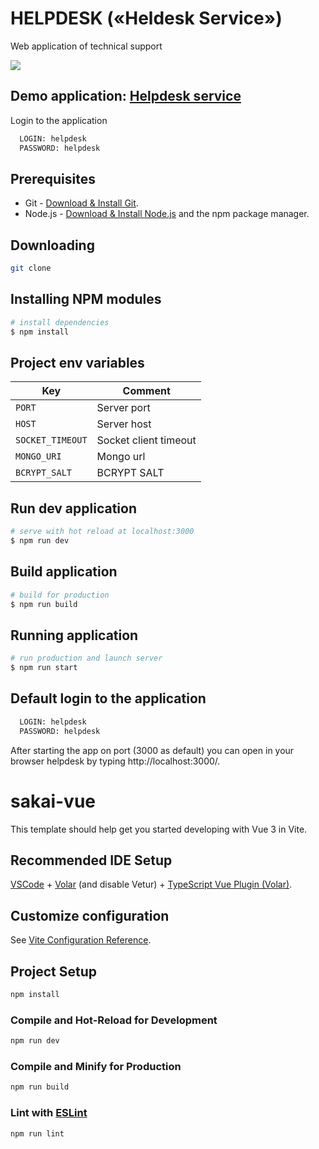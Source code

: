 # HELPDESK («Heldesk Service»)

Web application of technical support

<img src="/static/img/social-preview.png">

## Demo application: [Helpdesk service](https://helpdesk-service.onrender.com)

Login to the application

```bash
  LOGIN: helpdesk
  PASSWORD: helpdesk
```

## Prerequisites

- Git - [Download & Install Git](https://git-scm.com/downloads).
- Node.js - [Download & Install Node.js](https://nodejs.org/en/download/) and the npm package manager.

## Downloading

```bash
git clone
```

## Installing NPM modules

```bash
# install dependencies
$ npm install
```

## Project env variables

| Key              | Comment               |
| ---------------- | --------------------- |
| `PORT`           | Server port           |
| `HOST`           | Server host           |
| `SOCKET_TIMEOUT` | Socket client timeout |
| `MONGO_URI`      | Mongo url             |
| `BCRYPT_SALT`    | BCRYPT SALT           |

## Run dev application

```bash
# serve with hot reload at localhost:3000
$ npm run dev
```

## Build application

```bash
# build for production
$ npm run build
```

## Running application

```bash
# run production and launch server
$ npm run start
```

## Default login to the application

```bash
  LOGIN: helpdesk
  PASSWORD: helpdesk
```

After starting the app on port (3000 as default) you can open
in your browser helpdesk by typing http://localhost:3000/.

# sakai-vue

This template should help get you started developing with Vue 3 in Vite.

## Recommended IDE Setup

[VSCode](https://code.visualstudio.com/) + [Volar](https://marketplace.visualstudio.com/items?itemName=Vue.volar) (and disable Vetur) + [TypeScript Vue Plugin (Volar)](https://marketplace.visualstudio.com/items?itemName=Vue.vscode-typescript-vue-plugin).

## Customize configuration

See [Vite Configuration Reference](https://vitejs.dev/config/).

## Project Setup

```sh
npm install
```

### Compile and Hot-Reload for Development

```sh
npm run dev
```

### Compile and Minify for Production

```sh
npm run build
```

### Lint with [ESLint](https://eslint.org/)

```sh
npm run lint
```
